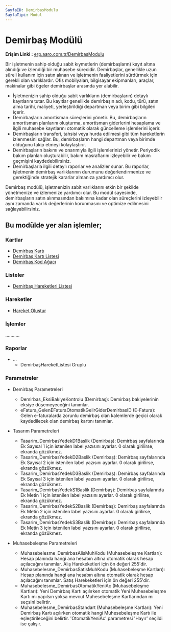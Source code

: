 ```yaml
---
SayfaID: DemirbasModulu
SayfaTipi: Modul
---
```


# Demirbaş Modülü

**Erişim Linki :** [erp.aaro.com.tr/DemirbasModulu](erp.aaro.com.tr/DemirbasModulu)

Bir işletmenin sahip olduğu sabit kıymetlerin (demirbaşların) kayıt altına alındığı ve izlendiği bir muhasebe sürecidir. 
Demirbaşlar, genellikle uzun süreli kullanım için satın alınan ve işletmenin faaliyetlerini sürdürmek için gerekli olan varlıklardır. 
Ofis mobilyaları, bilgisayar ekipmanları, araçlar, makinalar gibi ögeler demirbaşlar arasında yer alabilir.

- İşletmenizin sahip olduğu sabit varlıkların (demirbaşların) detaylı kayıtlarını tutar. Bu kayıtlar genellikle demirbaşın adı, kodu, türü, satın alma tarihi, maliyeti, yerleştirildiği departman veya birim gibi bilgileri içerir.
- Demirbaşların amortisman süreçlerini yönetir. Bu, demirbaşların amortisman planlarını oluşturma, amortisman giderlerini hesaplama ve ilgili muhasebe kayıtlarını otomatik olarak güncelleme işlemlerini içerir.
- Demirbaşların transferi, tahsisi veya hurda edilmesi gibi tüm hareketlerin izlenmesini sağlar. Bu, demirbaşların hangi departman veya birimde olduğunu takip etmeyi kolaylaştırır.
- Demirbaşların bakımı ve onarımıyla ilgili işlemlerinizi yönetir. Periyodik bakım planları oluşturabilir, bakım masraflarını izleyebilir ve bakım geçmişini kaydedebilirsiniz.
- Demirbaşlarla ilgili detaylı raporlar ve analizler sunar. Bu raporlar, işletmenin demirbaş varlıklarının durumunu değerlendirmenize ve gerektiğinde stratejik kararlar almanıza yardımcı olur.

Demirbaş modülü, işletmenizin sabit varlıklarını etkin bir şekilde yönetmenize ve izlemenize yardımcı olur. 
Bu modül sayesinde, demirbaşların satın alınmasından bakımına kadar olan süreçlerini izleyebilir aynı zamanda varlık değerlerinin korunmasını ve optimize edilmesini sağlayabilirsiniz.

## Bu modülde yer alan işlemler;

### Kartlar

- [Demirbaş Kartı](../Demirbas/DemirbasKarti.md)
- [Demirbaş Kartı Listesi](../Demirbas/DemirbasKartiListesi.md)
- [Demirbaş Kod Ağacı](../Demirbas/DemirbasKartiListesi.md)

### Listeler 

- [Demirbaş Hareketleri Listesi](../Demirbas/DemirbasHareketleriListesi.md)

### Hareketler

- [Hareket Oluştur](../Banka/HareketOlustur.md)

### İşlemler

...........

### Raporlar

- ...
	- DemirbaşHareketListesi Gruplu

### Parametreler

- Demirbaş Parametreleri
	- Demirbas_EksiBakiyeKontrolu (Demirbaş): Demirbaş bakiyelerinin eksiye düşemeyeceğini tanımlar.
	- eFatura_GelenEFaturaOtomatikGelirGiderDemirbasID (E-Fatura): Gelen e-faturalarda zorunlu demirbaş olan kalemlerde geçici olarak kaydedilecek olan demirbaş kartını tanımlar.

- Tasarım Parametreleri
	- Tasarim_DemirbasYedekD1Baslik (Demirbaş): Demirbaş sayfalarında Ek Sayısal 1 için istenilen label yazısını ayarlar. 0 olarak girilirse, ekranda gözükmez.
	- Tasarim_DemirbasYedekD2Baslik (Demirbaş): Demirbaş sayfalarında Ek Sayısal 2 için istenilen label yazısını ayarlar. 0 olarak girilirse, ekranda gözükmez.
	- Tasarim_DemirbasYedekD3Baslik (Demirbaş): Demirbaş sayfalarında Ek Sayısal 3 için istenilen label yazısını ayarlar. 0 olarak girilirse, ekranda gözükmez.
	- Tasarim_DemirbasYedekS1Baslik (Demirbaş): Demirbaş sayfalarında Ek Metin 1 için istenilen label yazısını ayarlar. 0 olarak girilirse, ekranda gözükmez.
	- Tasarim_DemirbasYedekS2Baslik (Demirbaş): Demirbaş sayfalarında Ek Metin 2 için istenilen label yazısını ayarlar. 0 olarak girilirse, ekranda gözükmez.
	- Tasarim_DemirbasYedekS3Baslik (Demirbaş): Demirbaş sayfalarında Ek Metin 3 için istenilen label yazısını ayarlar. 0 olarak girilirse, ekranda gözükmez.

- Muhasebeleşme Parametreleri 
	- Muhasebelesme_DemirbasAlisMuhKodu (Muhasebeleşme Kartları): Hesap planında hangi ana hesabın altına otomatik olarak hesap açılacağını tanımlar. Alış Harekeketleri için ön değeri 255'dir.
	- Muhasebelesme_DemirbasSatisMuhKodu (Muhasebeleşme Kartları): Hesap planında hangi ana hesabın altına otomatik olarak hesap açılacağını tanımlar. Satış Harekeketleri için ön değeri 255'dir.
	- Muhasebelesme_DemirbasOtomatikYeniAc (Muhasebeleşme Kartları): Yeni Demirbaş Kartı açılırken otomatik Yeni Muhesebeleşme Kartı mı yapılsın yoksa mevcut Muhesebeleşme Kartlarından mı seçsini belirtir.
	- Muhasebelesme_DemirbasStandart (Muhasebeleşme Kartları): Yeni Demirbaş Kartı açılırken otomatik hangi Muhesebeleşme Kartı ile eşleştirileceğini belirtir. 'OtomatikYeniAc' parametresi 'Hayır' seçildi ise çalışır.
